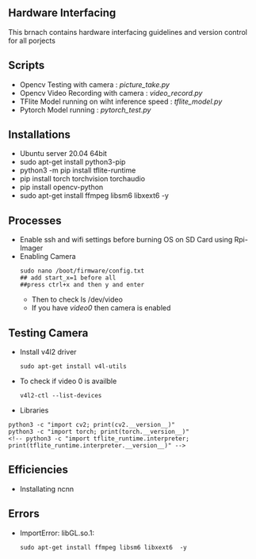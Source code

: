 ## Hardware Interfacing
This brnach contains hardware interfacing guidelines and version control for all porjects

## Scripts
- Opencv Testing with camera                   : *picture_take.py*
- Opencv Video Recording with camera           : *video_record.py*
- TFlite Model running on wiht inference speed : *tflite_model.py*
- Pytorch Model running                        : *pytorch_test.py*

## Installations
- Ubuntu server 20.04 64bit
- sudo apt-get install python3-pip
- python3 -m pip install tflite-runtime
- pip install torch torchvision torchaudio
- pip install opencv-python
- sudo apt-get install ffmpeg libsm6 libxext6  -y



## Processes
- Enable ssh and wifi settings before burning OS on SD Card using Rpi-Imager
- Enabling Camera
    ```
    sudo nano /boot/firmware/config.txt
    ## add start_x=1 before all
    ##press ctrl+x and then y and enter
    ```
    - Then to check ls /dev/video
    - If you have *video0* then camera is enabled

## Testing Camera
- Install v4l2 driver
    ```
    sudo apt-get install v4l-utils
    ```
- To check if video 0 is availble
    ```
    v4l2-ctl --list-devices
    ```
- Libraries
```
python3 -c "import cv2; print(cv2.__version__)"
python3 -c "import torch; print(torch.__version__)"
<!-- python3 -c "import tflite_runtime.interpreter; print(tflite_runtime.interpreter.__version__)" -->
```

## Efficiencies
- Installating ncnn
## Errors
- ImportError: libGL.so.1:
    ```
    sudo apt-get install ffmpeg libsm6 libxext6  -y
    ```